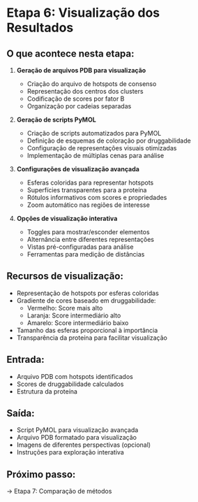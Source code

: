# Etapa 6: Visualização dos Resultados

## O que acontece nesta etapa:

1. **Geração de arquivos PDB para visualização**
   - Criação do arquivo de hotspots de consenso
   - Representação dos centros dos clusters
   - Codificação de scores por fator B
   - Organização por cadeias separadas

2. **Geração de scripts PyMOL**
   - Criação de scripts automatizados para PyMOL
   - Definição de esquemas de coloração por druggabilidade
   - Configuração de representações visuais otimizadas
   - Implementação de múltiplas cenas para análise

3. **Configurações de visualização avançada**
   - Esferas coloridas para representar hotspots
   - Superfícies transparentes para a proteína
   - Rótulos informativos com scores e propriedades
   - Zoom automático nas regiões de interesse

4. **Opções de visualização interativa**
   - Toggles para mostrar/esconder elementos
   - Alternância entre diferentes representações
   - Vistas pré-configuradas para análise
   - Ferramentas para medição de distâncias

## Recursos de visualização:
- Representação de hotspots por esferas coloridas
- Gradiente de cores baseado em druggabilidade:
  - Vermelho: Score mais alto
  - Laranja: Score intermediário alto
  - Amarelo: Score intermediário baixo
- Tamanho das esferas proporcional à importância
- Transparência da proteína para facilitar visualização

## Entrada:
- Arquivo PDB com hotspots identificados
- Scores de druggabilidade calculados
- Estrutura da proteína

## Saída:
- Script PyMOL para visualização avançada
- Arquivo PDB formatado para visualização
- Imagens de diferentes perspectivas (opcional)
- Instruções para exploração interativa

## Próximo passo:
→ Etapa 7: Comparação de métodos
